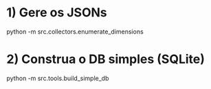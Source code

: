 # 1) Gere os JSONs 
python -m src.collectors.enumerate_dimensions

# 2) Construa o DB simples (SQLite)
python -m src.tools.build_simple_db
